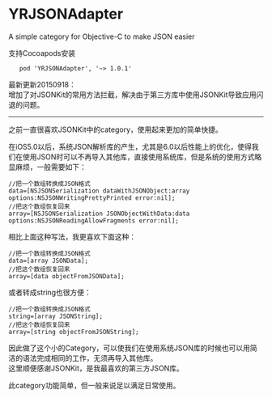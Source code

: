 YRJSONAdapter
=============

A simple category for Objective-C  to make JSON easier

支持Cocoapods安装

	   pod 'YRJSONAdapter', '~> 1.0.1'


最新更新20150918：  
增加了对JSONKit的常用方法拦截，解决由于第三方库中使用JSONKit导致应用闪退的问题。

---
之前一直很喜欢JSONKit中的category，使用起来更加的简单快捷。

在iOS5.0以后，系统JSON解析库的产生，尤其是6.0以后性能上的优化，使得我们在使用JSON时可以不再导入其他库，直接使用系统库，但是系统的使用方式略显麻烦，一般需要如下：

	//把一个数组转换成JSON格式
	data=[NSJSONSerialization dataWithJSONObject:array options:NSJSONWritingPrettyPrinted error:nil];
	//把这个数组恢复回来
	array=[NSJSONSerialization JSONObjectWithData:data options:NSJSONReadingAllowFragments error:nil];
	
	
相比上面这种写法，我更喜欢下面这种：  

	//把一个数组转换成JSON格式
	data=[array JSONData];
	//把这个数组恢复回来
	array=[data objectFromJSONData];
	
或者转成string也很方便：  

	//把一个数组转换成JSON格式
	string=[array JSONString];
	//把这个数组恢复回来
	array=[string objectFromJSONString];
	


因此做了这个小的Category，可以使我们在使用系统JSON库的时候也可以用简洁的语法完成相同的工作，无须再导入其他库。  
这里顺便感谢JSONKit，是我最喜欢的第三方JSON库。

此category功能简单，但一般来说足以满足日常使用。